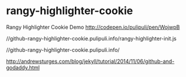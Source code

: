 # rangy-highlighter-cookie

Rangy Highlighter Cookie Demo
http://codepen.io/pulipuli/pen/WojwpB

//github-rangy-highlighter-cookie.pulipuli.info/rangy-highlighter-init.js

<!-- 引用Rangy Highlighter Cookie的語法 -->
<script type="text/javascript" src="//github-rangy-highlighter-cookie.pulipuli.info/rangy-highlighter-init.js"></script>


//github-rangy-highlighter-cookie.pulipuli.info/

http://andrewsturges.com/blog/jekyll/tutorial/2014/11/06/github-and-godaddy.html